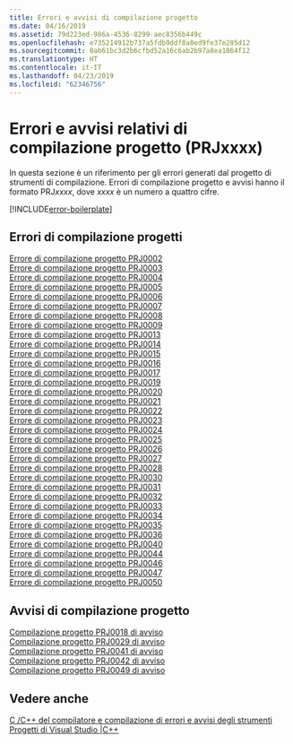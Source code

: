 ```yaml
---
title: Errori e avvisi di compilazione progetto
ms.date: 04/16/2019
ms.assetid: 79d223ed-986a-4536-8299-aec8356b449c
ms.openlocfilehash: e735214912b737a5fdb9ddf8a8ed9fe37e285d12
ms.sourcegitcommit: 0ab61bc3d2b6cfbd52a16c6ab2b97a8ea1864f12
ms.translationtype: HT
ms.contentlocale: it-IT
ms.lasthandoff: 04/23/2019
ms.locfileid: "62346756"
---
```

# <a name="project-build-errors-and-warnings-prjxxxx"></a>Errori e avvisi relativi di compilazione progetto (PRJxxxx)

In questa sezione è un riferimento per gli errori generati dal progetto di strumenti di compilazione. Errori di compilazione progetto e avvisi hanno il formato PRJ*xxxx*, dove *xxxx* è un numero a quattro cifre.

[!INCLUDE[error-boilerplate](../../error-messages/includes/error-boilerplate.md)]

## <a name="project-build-errors"></a>Errori di compilazione progetti

[Errore di compilazione progetto PRJ0002](project-build-error-prj0002.md) \
[Errore di compilazione progetto PRJ0003](project-build-error-prj0003.md) \
[Errore di compilazione progetto PRJ0004](project-build-error-prj0004.md) \
[Errore di compilazione progetto PRJ0005](project-build-error-prj0005.md) \
[Errore di compilazione progetto PRJ0006](project-build-error-prj0006.md) \
[Errore di compilazione progetto PRJ0007](project-build-error-prj0007.md) \
[Errore di compilazione progetto PRJ0008](project-build-error-prj0008.md) \
[Errore di compilazione progetto PRJ0009](project-build-error-prj0009.md) \
[Errore di compilazione progetto PRJ0013](project-build-error-prj0013.md) \
[Errore di compilazione progetto PRJ0014](project-build-error-prj0014.md) \
[Errore di compilazione progetto PRJ0015](project-build-error-prj0015.md) \
[Errore di compilazione progetto PRJ0016](project-build-error-prj0016.md) \
[Errore di compilazione progetto PRJ0017](project-build-error-prj0017.md) \
[Errore di compilazione progetto PRJ0019](project-build-error-prj0019.md) \
[Errore di compilazione progetto PRJ0020](project-build-error-prj0020.md) \
[Errore di compilazione progetto PRJ0021](project-build-error-prj0021.md) \
[Errore di compilazione progetto PRJ0022](project-build-error-prj0022.md) \
[Errore di compilazione progetto PRJ0023](project-build-error-prj0023.md) \
[Errore di compilazione progetto PRJ0024](project-build-error-prj0024.md) \
[Errore di compilazione progetto PRJ0025](project-build-error-prj0025.md) \
[Errore di compilazione progetto PRJ0026](project-build-error-prj0026.md) \
[Errore di compilazione progetto PRJ0027](project-build-error-prj0027.md) \
[Errore di compilazione progetto PRJ0028](project-build-error-prj0028.md) \
[Errore di compilazione progetto PRJ0030](project-build-error-prj0030.md) \
[Errore di compilazione progetto PRJ0031](project-build-error-prj0031.md) \
[Errore di compilazione progetto PRJ0032](project-build-error-prj0032.md) \
[Errore di compilazione progetto PRJ0033](project-build-error-prj0033.md) \
[Errore di compilazione progetto PRJ0034](project-build-error-prj0034.md) \
[Errore di compilazione progetto PRJ0035](project-build-error-prj0035.md) \
[Errore di compilazione progetto PRJ0036](project-build-error-prj0036.md) \
[Errore di compilazione progetto PRJ0040](project-build-error-prj0040.md) \
[Errore di compilazione progetto PRJ0044](project-build-error-prj0044.md) \
[Errore di compilazione progetto PRJ0046](project-build-error-prj0046.md) \
[Errore di compilazione progetto PRJ0047](project-build-error-prj0047.md) \
[Errore di compilazione progetto PRJ0050](project-build-error-prj0050.md)

## <a name="project-build-warnings"></a>Avvisi di compilazione progetto

[Compilazione progetto PRJ0018 di avviso](project-build-warning-prj0018.md) \
[Compilazione progetto PRJ0029 di avviso](project-build-warning-prj0029.md) \
[Compilazione progetto PRJ0041 di avviso](project-build-warning-prj0041.md) \
[Compilazione progetto PRJ0042 di avviso](project-build-warning-prj0042.md) \
[Compilazione progetto PRJ0049 di avviso](project-build-warning-prj0049.md)

## <a name="see-also"></a>Vedere anche

[C /C++ del compilatore e compilazione di errori e avvisi degli strumenti](../compiler-errors-1/c-cpp-build-errors.md) \
[Progetti di Visual Studio |C++](../../build/creating-and-managing-visual-cpp-projects.md)
